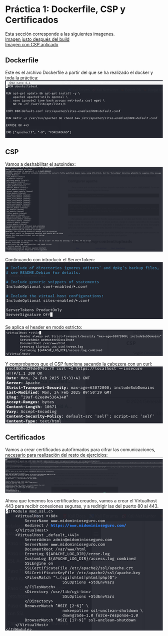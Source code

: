 # Práctica 1: Dockerfile, CSP y Certificados  
Esta sección corresponde a las siguientes imagenes.  
[Imagen justo después del build](https://hub.docker.com/repository/docker/marnajcoz/practicas/tags/apache-hardening/sha256-917ea5b8c7ae3e0f3ce4f9ea6f4c509fb0eb2432145e75c40ac361658c2e3092)  
[Imagen con CSP aplicado](https://hub.docker.com/repository/docker/marnajcoz/practicas/tags/csp/sha256-628fcd05df7b16530ac689e5fa79318eec82374276376d1764c4bc5b910731f6)  

## Dockerfile  
Este es el archivo Dockerfile a partir del que se ha realizado el docker y toda la práctica:  
![IMG](https://github.com/marconajcoz/pps-1033563/blob/main/RA3/RA3_1/RA3_1_1/assets/1-DockerfileInicial.PNG)  

## CSP  
Vamos a deshabilitar el autoindex:  
![IMG](https://github.com/marconajcoz/pps-1033563/blob/main/RA3/RA3_1/RA3_1_1/assets/2-DeshabilitarAutoindex.PNG)  

Continuando con introducir el ServerToken:  
![IMG](https://github.com/marconajcoz/pps-1033563/blob/main/RA3/RA3_1/RA3_1_1/assets/3-ServerToken.PNG)  

Se aplica el header en modo estricto:  
![IMG](https://github.com/marconajcoz/pps-1033563/blob/main/RA3/RA3_1/RA3_1_1/assets/4-HEaderEstricto.PNG)  

Y comprobamos que el CSP funciona sacando la cabezera con un curl:  
![IMG](https://github.com/marconajcoz/pps-1033563/blob/main/RA3/RA3_1/RA3_1_1/assets/7-CSPFunciona.PNG)  

## Certificados  
Vamos a crear certificados autofirmados para cifrar las comunicaciones, necesario para realización del resto de ejercicios:  
![IMG](https://github.com/marconajcoz/pps-1033563/blob/main/RA3/RA3_1/RA3_1_1/assets/5-Certificados.PNG)  

Ahora que tenemos los certificados creados, vamos a crear el Virtualhost 443 para recibir conexiones seguras, y a redirigir las del puerto 80 al 443.  
![IMG](https://github.com/marconajcoz/pps-1033563/blob/main/RA3/RA3_1/RA3_1_1/assets/6-Redirigir443.PNG)
